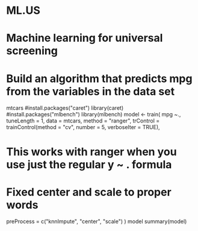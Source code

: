# ML.US
# Machine learning for universal screening
# Build an algorithm that predicts mpg from the variables in the data set
mtcars
#install.packages("caret")
library(caret)
#install.packages("mlbench")
library(mlbench)
model <- train(
  mpg ~.,
  tuneLength = 1,
  data = mtcars, method = "ranger",
  trControl = trainControl(method = "cv", number = 5, verboseIter = TRUE),
  # This works with ranger when you use just the regular y ~ . formula
  # Fixed center and scale to proper words
  preProcess = c("knnImpute", "center", "scale")
)
model
summary(model)
